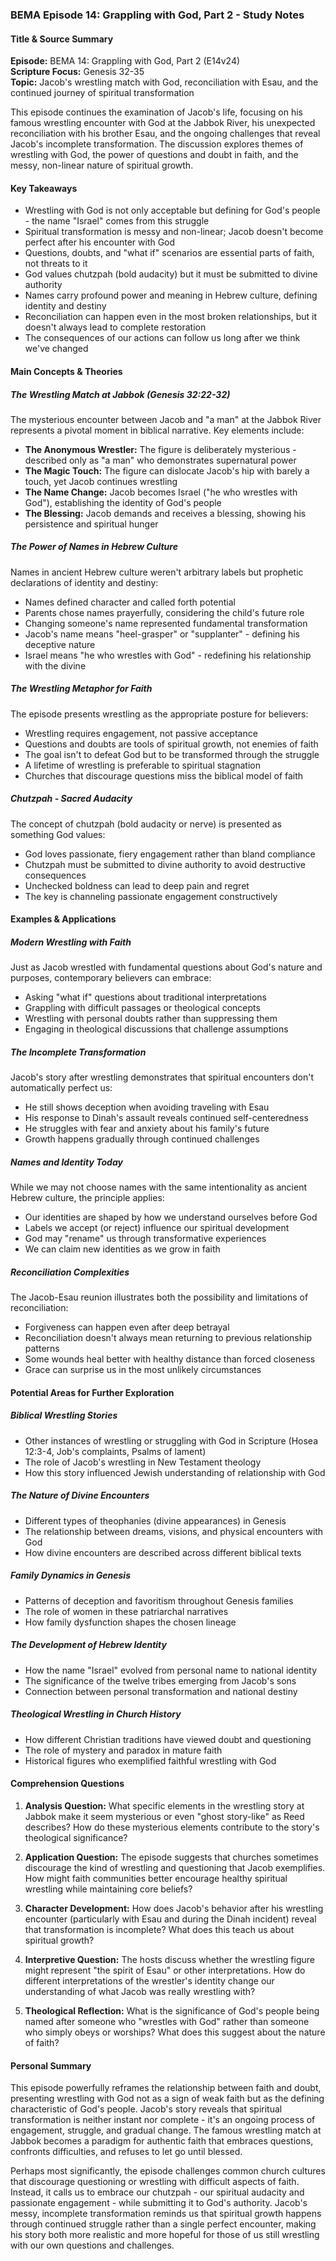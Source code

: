 ### BEMA Episode 14: Grappling with God, Part 2 - Study Notes

#### Title & Source Summary

**Episode:** BEMA 14: Grappling with God, Part 2 (E14v24)  
**Scripture Focus:** Genesis 32-35  
**Topic:** Jacob's wrestling match with God, reconciliation with Esau, and the continued journey of spiritual transformation

This episode continues the examination of Jacob's life, focusing on his famous wrestling encounter with God at the Jabbok River, his unexpected reconciliation with his brother Esau, and the ongoing challenges that reveal Jacob's incomplete transformation. The discussion explores themes of wrestling with God, the power of questions and doubt in faith, and the messy, non-linear nature of spiritual growth.

#### Key Takeaways

- Wrestling with God is not only acceptable but defining for God's people - the name "Israel" comes from this struggle
- Spiritual transformation is messy and non-linear; Jacob doesn't become perfect after his encounter with God
- Questions, doubts, and "what if" scenarios are essential parts of faith, not threats to it
- God values chutzpah (bold audacity) but it must be submitted to divine authority
- Names carry profound power and meaning in Hebrew culture, defining identity and destiny
- Reconciliation can happen even in the most broken relationships, but it doesn't always lead to complete restoration
- The consequences of our actions can follow us long after we think we've changed

#### Main Concepts & Theories

##### The Wrestling Match at Jabbok (Genesis 32:22-32)

The mysterious encounter between Jacob and "a man" at the Jabbok River represents a pivotal moment in biblical narrative. Key elements include:

- **The Anonymous Wrestler:** The figure is deliberately mysterious - described only as "a man" who demonstrates supernatural power
- **The Magic Touch:** The figure can dislocate Jacob's hip with barely a touch, yet Jacob continues wrestling
- **The Name Change:** Jacob becomes Israel ("he who wrestles with God"), establishing the identity of God's people
- **The Blessing:** Jacob demands and receives a blessing, showing his persistence and spiritual hunger

##### The Power of Names in Hebrew Culture

Names in ancient Hebrew culture weren't arbitrary labels but prophetic declarations of identity and destiny:

- Names defined character and called forth potential
- Parents chose names prayerfully, considering the child's future role
- Changing someone's name represented fundamental transformation
- Jacob's name means "heel-grasper" or "supplanter" - defining his deceptive nature
- Israel means "he who wrestles with God" - redefining his relationship with the divine

##### The Wrestling Metaphor for Faith

The episode presents wrestling as the appropriate posture for believers:

- Wrestling requires engagement, not passive acceptance
- Questions and doubts are tools of spiritual growth, not enemies of faith
- The goal isn't to defeat God but to be transformed through the struggle
- A lifetime of wrestling is preferable to spiritual stagnation
- Churches that discourage questions miss the biblical model of faith

##### Chutzpah - Sacred Audacity

The concept of chutzpah (bold audacity or nerve) is presented as something God values:

- God loves passionate, fiery engagement rather than bland compliance
- Chutzpah must be submitted to divine authority to avoid destructive consequences
- Unchecked boldness can lead to deep pain and regret
- The key is channeling passionate engagement constructively

#### Examples & Applications

##### Modern Wrestling with Faith

Just as Jacob wrestled with fundamental questions about God's nature and purposes, contemporary believers can embrace:

- Asking "what if" questions about traditional interpretations
- Grappling with difficult passages or theological concepts
- Wrestling with personal doubts rather than suppressing them
- Engaging in theological discussions that challenge assumptions

##### The Incomplete Transformation

Jacob's story after wrestling demonstrates that spiritual encounters don't automatically perfect us:

- He still shows deception when avoiding traveling with Esau
- His response to Dinah's assault reveals continued self-centeredness
- He struggles with fear and anxiety about his family's future
- Growth happens gradually through continued challenges

##### Names and Identity Today

While we may not choose names with the same intentionality as ancient Hebrew culture, the principle applies:

- Our identities are shaped by how we understand ourselves before God
- Labels we accept (or reject) influence our spiritual development
- God may "rename" us through transformative experiences
- We can claim new identities as we grow in faith

##### Reconciliation Complexities

The Jacob-Esau reunion illustrates both the possibility and limitations of reconciliation:

- Forgiveness can happen even after deep betrayal
- Reconciliation doesn't always mean returning to previous relationship patterns
- Some wounds heal better with healthy distance than forced closeness
- Grace can surprise us in the most unlikely circumstances

#### Potential Areas for Further Exploration

##### Biblical Wrestling Stories
- Other instances of wrestling or struggling with God in Scripture (Hosea 12:3-4, Job's complaints, Psalms of lament)
- The role of Jacob's wrestling in New Testament theology
- How this story influenced Jewish understanding of relationship with God

##### The Nature of Divine Encounters
- Different types of theophanies (divine appearances) in Genesis
- The relationship between dreams, visions, and physical encounters with God
- How divine encounters are described across different biblical texts

##### Family Dynamics in Genesis
- Patterns of deception and favoritism throughout Genesis families
- The role of women in these patriarchal narratives
- How family dysfunction shapes the chosen lineage

##### The Development of Hebrew Identity
- How the name "Israel" evolved from personal name to national identity
- The significance of the twelve tribes emerging from Jacob's sons
- Connection between personal transformation and national destiny

##### Theological Wrestling in Church History
- How different Christian traditions have viewed doubt and questioning
- The role of mystery and paradox in mature faith
- Historical figures who exemplified faithful wrestling with God

#### Comprehension Questions

1. **Analysis Question:** What specific elements in the wrestling story at Jabbok make it seem mysterious or even "ghost story-like" as Reed describes? How do these mysterious elements contribute to the story's theological significance?

2. **Application Question:** The episode suggests that churches sometimes discourage the kind of wrestling and questioning that Jacob exemplifies. How might faith communities better encourage healthy spiritual wrestling while maintaining core beliefs?

3. **Character Development:** How does Jacob's behavior after his wrestling encounter (particularly with Esau and during the Dinah incident) reveal that transformation is incomplete? What does this teach us about spiritual growth?

4. **Interpretive Question:** The hosts discuss whether the wrestling figure might represent "the spirit of Esau" or other interpretations. How do different interpretations of the wrestler's identity change our understanding of what Jacob was really wrestling with?

5. **Theological Reflection:** What is the significance of God's people being named after someone who "wrestles with God" rather than someone who simply obeys or worships? What does this suggest about the nature of faith?

#### Personal Summary

This episode powerfully reframes the relationship between faith and doubt, presenting wrestling with God not as a sign of weak faith but as the defining characteristic of God's people. Jacob's story reveals that spiritual transformation is neither instant nor complete - it's an ongoing process of engagement, struggle, and gradual change. The famous wrestling match at Jabbok becomes a paradigm for authentic faith that embraces questions, confronts difficulties, and refuses to let go until blessed.

Perhaps most significantly, the episode challenges common church cultures that discourage questioning or wrestling with difficult aspects of faith. Instead, it calls us to embrace our chutzpah - our spiritual audacity and passionate engagement - while submitting it to God's authority. Jacob's messy, incomplete transformation reminds us that spiritual growth happens through continued struggle rather than a single perfect encounter, making his story both more realistic and more hopeful for those of us still wrestling with our own questions and challenges.